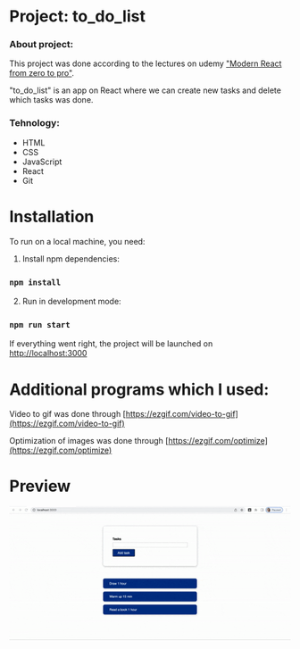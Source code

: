 # Project: to_do_list

### About project:

This project was done according to the lectures on udemy ["Modern React from zero to pro"](https://www.udemy.com/course/react-np/). 

"to_do_list" is an app on React where we can create new tasks and delete which tasks was done.

### Tehnology: 

* HTML
* CSS
* JavaScript
* React
* Git

# Installation
To run on a local machine, you need:

1. Install npm dependencies:
### `npm install`
2. Run in development mode:
### `npm run start`

If everything went right, the project will be launched on [http://localhost:3000](http://localhost:3000)

# Additional programs which I used:

Video to gif was done through [https://ezgif.com/video-to-gif](https://ezgif.com/video-to-gif)

Optimization of images was done through [https://ezgif.com/optimize](https://ezgif.com/optimize)

# Preview

![](./public/list.gif)
